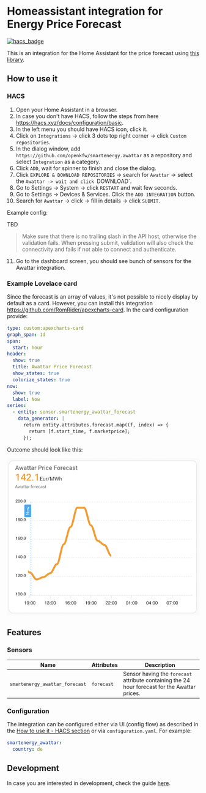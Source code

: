 # Homeassistant integration for Energy Price Forecast

[![hacs_badge](https://img.shields.io/badge/HACS-Custom-41BDF5.svg)](https://github.com/hacs/integration)

This is an integration for the Home Assistant for the price forecast using [this library](https://github.com/openkfw/smartenergy.awattar-api).

## How to use it

### HACS

1. Open your Home Assistant in a browser.
2. In case you don't have HACS, follow the steps from here <https://hacs.xyz/docs/configuration/basic>.
3. In the left menu you should have HACS icon, click it.
4. Click on `Integrations` -> click 3 dots top right corner -> click `Custom repositories`.
5. In the dialog window, add `https://github.com/openkfw/smartenergy.awattar` as a repository and select `Integration` as a category.
6. Click `ADD`, wait for spinner to finish and close the dialog.
7. Click `EXPLORE & DOWNLOAD REPOSITORIES` -> search for `Awattar` -> select the `Awattar -> wait and click `DOWNLOAD`.
8. Go to Settings -> System -> click `RESTART` and wait few seconds.
9. Go to Settings -> Devices & Services. Click the `ADD INTEGRATION` button.
10. Search for `Awattar` -> click -> fill in details -> click `SUBMIT`.

Example config:

TBD

> Make sure that there is no trailing slash in the API host, otherwise the validation fails. When pressing submit, validation will also check the connectivity and fails if not able to connect and authenticate.

11. Go to the dashboard screen, you should see bunch of sensors for the Awattar integration.

### Example Lovelace card

Since the forecast is an array of values, it's not possible to nicely display by default as a card. However, you can install this integration <https://github.com/RomRider/apexcharts-card>. In the card configuration provide:

```yaml
type: custom:apexcharts-card
graph_span: 1d
span:
  start: hour
header:
  show: true
  title: Awattar Price Forecast
  show_states: true
  colorize_states: true
now:
  show: true
  label: Now
series:
  - entity: sensor.smartenergy_awattar_forecast
    data_generator: |
      return entity.attributes.forecast.map((f, index) => {
        return [f.start_time, f.marketprice];
      });
```

Outcome should look like this:

![Apex card](./docs/apex-card.png)

## Features

### Sensors

| Name                           | Attributes | Description                                                                                    |
| ------------------------------ | ---------- | ---------------------------------------------------------------------------------------------- |
| `smartenergy_awattar_forecast` | `forecast` | Sensor having the `forecast` attribute containing the 24 hour forecast for the Awattar prices. |

### Configuration

The integration can be configured either via UI (config flow) as described in the [How to use it - HACS section](#hacs) or via `configuration.yaml`. For example:

```yaml
smartenergy_awattar:
  country: de
```

## Development

In case you are interested in development, check the guide [here](./docs/dev.md).
